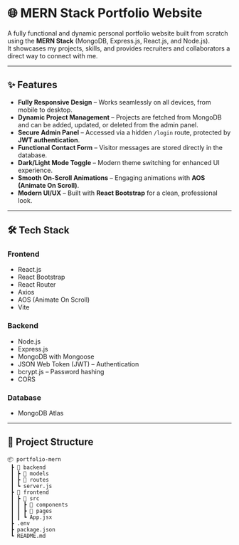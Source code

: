 # 🌐 MERN Stack Portfolio Website

A fully functional and dynamic personal portfolio website built from scratch using the **MERN Stack** (MongoDB, Express.js, React.js, and Node.js).  
It showcases my projects, skills, and provides recruiters and collaborators a direct way to connect with me.

---

## ✨ Features

- **Fully Responsive Design** – Works seamlessly on all devices, from mobile to desktop.
- **Dynamic Project Management** – Projects are fetched from MongoDB and can be added, updated, or deleted from the admin panel.
- **Secure Admin Panel** – Accessed via a hidden `/login` route, protected by **JWT authentication**.
- **Functional Contact Form** – Visitor messages are stored directly in the database.
- **Dark/Light Mode Toggle** – Modern theme switching for enhanced UI experience.
- **Smooth On-Scroll Animations** – Engaging animations with **AOS (Animate On Scroll)**.
- **Modern UI/UX** – Built with **React Bootstrap** for a clean, professional look.

---

## 🛠 Tech Stack

### **Frontend**
- React.js
- React Bootstrap
- React Router
- Axios
- AOS (Animate On Scroll)
- Vite

### **Backend**
- Node.js
- Express.js
- MongoDB with Mongoose
- JSON Web Token (JWT) – Authentication
- bcrypt.js – Password hashing
- CORS

### **Database**
- MongoDB Atlas

---

## 📂 Project Structure

```plaintext
📦 portfolio-mern
 ┣ 📂 backend
 ┃ ┣ 📂 models
 ┃ ┣ 📂 routes
 ┃ ┗ server.js
 ┣ 📂 frontend
 ┃ ┣ 📂 src
 ┃ ┃ ┣ 📂 components
 ┃ ┃ ┣ 📂 pages
 ┃ ┃ ┗ App.jsx
 ┣ .env
 ┣ package.json
 ┗ README.md
